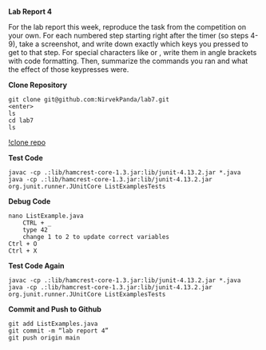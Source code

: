 __**Lab Report 4**__

For the lab report this week, reproduce the task from the competition on your own. For each numbered step starting right after the timer (so steps 4-9), take a screenshot, and write down exactly which keys you pressed to get to that step. For special characters like <enter> or <tab>, write them in angle brackets with code formatting. Then, summarize the commands you ran and what the effect of those keypresses were.

__Clone Repository__
```
git clone git@github.com:NirvekPanda/lab7.git 
<enter>
ls
cd lab7
ls
```
[!clone repo](image1.png)

    
__Test Code__
```
javac -cp .:lib/hamcrest-core-1.3.jar:lib/junit-4.13.2.jar *.java
java -cp .:lib/hamcrest-core-1.3.jar:lib/junit-4.13.2.jar org.junit.runner.JUnitCore ListExamplesTests
```

__Debug Code__    
```
nano ListExample.java 
    CTRL + _
    type 42 
    change 1 to 2 to update correct variables
Ctrl + O
Ctrl + X
```
    
__Test Code Again__
```
javac -cp .:lib/hamcrest-core-1.3.jar:lib/junit-4.13.2.jar *.java
java -cp .:lib/hamcrest-core-1.3.jar:lib/junit-4.13.2.jar org.junit.runner.JUnitCore ListExamplesTests
```
    
__Commit and Push to Github__
```
git add ListExamples.java
git commit -m “lab report 4”
git push origin main
```

